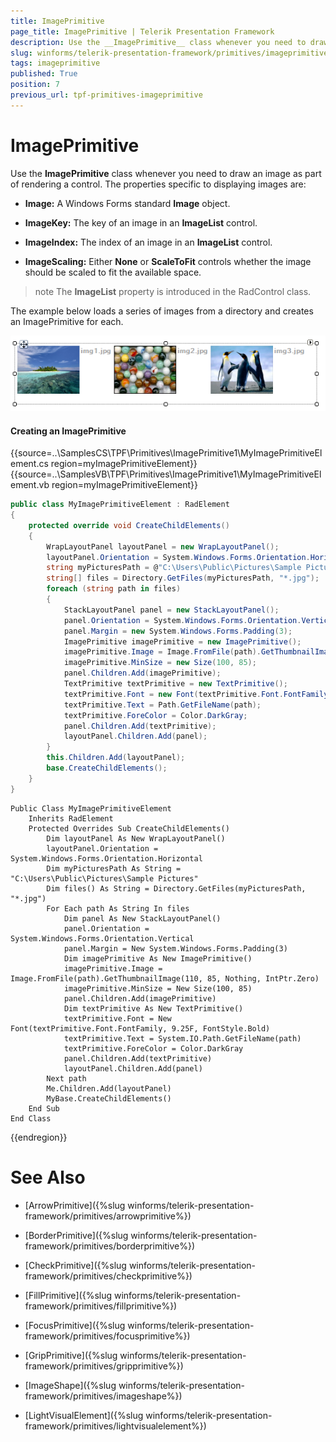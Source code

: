 ```yaml
---
title: ImagePrimitive
page_title: ImagePrimitive | Telerik Presentation Framework
description: Use the __ImagePrimitive__ class whenever you need to draw an image as part of a control.
slug: winforms/telerik-presentation-framework/primitives/imageprimitive
tags: imageprimitive
published: True
position: 7
previous_url: tpf-primitives-imageprimitive
---
```


# ImagePrimitive

Use the __ImagePrimitive__ class whenever you need to draw an image as part of rendering a control. The properties specific to displaying images are:

* __Image:__ A Windows Forms standard __Image__ object.

* __ImageKey:__ The key of an image in an __ImageList__ control.

* __ImageIndex:__ The index of an image in an __ImageList__ control.

* __ImageScaling:__ Either __None__ or __ScaleToFit__ controls whether the image should be scaled to fit the available space.


>note The __ImageList__ property is introduced in the RadControl class.
>

The example below loads a series of images from a directory and creates an ImagePrimitive for each.

![tpf-primitives-imageprimitive 001](images/tpf-primitives-imageprimitive001.png)

#### Creating an ImagePrimitive

{{source=..\SamplesCS\TPF\Primitives\ImagePrimitive1\MyImagePrimitiveElement.cs region=myImagePrimitiveElement}} 
{{source=..\SamplesVB\TPF\Primitives\ImagePrimitive1\MyImagePrimitiveElement.vb region=myImagePrimitiveElement}} 

````C#
public class MyImagePrimitiveElement : RadElement
{
    protected override void CreateChildElements()
    {
        WrapLayoutPanel layoutPanel = new WrapLayoutPanel();
        layoutPanel.Orientation = System.Windows.Forms.Orientation.Horizontal;
        string myPicturesPath = @"C:\Users\Public\Pictures\Sample Pictures";
        string[] files = Directory.GetFiles(myPicturesPath, "*.jpg");
        foreach (string path in files)
        {
            StackLayoutPanel panel = new StackLayoutPanel();
            panel.Orientation = System.Windows.Forms.Orientation.Vertical;
            panel.Margin = new System.Windows.Forms.Padding(3);
            ImagePrimitive imagePrimitive = new ImagePrimitive();
            imagePrimitive.Image = Image.FromFile(path).GetThumbnailImage(110, 85, null, IntPtr.Zero);
            imagePrimitive.MinSize = new Size(100, 85);
            panel.Children.Add(imagePrimitive);
            TextPrimitive textPrimitive = new TextPrimitive();
            textPrimitive.Font = new Font(textPrimitive.Font.FontFamily, 9.25f, FontStyle.Bold);
            textPrimitive.Text = Path.GetFileName(path);
            textPrimitive.ForeColor = Color.DarkGray;
            panel.Children.Add(textPrimitive);
            layoutPanel.Children.Add(panel);
        }
        this.Children.Add(layoutPanel);
        base.CreateChildElements();
    }
}

````
````VB.NET
Public Class MyImagePrimitiveElement
    Inherits RadElement
    Protected Overrides Sub CreateChildElements()
        Dim layoutPanel As New WrapLayoutPanel()
        layoutPanel.Orientation = System.Windows.Forms.Orientation.Horizontal
        Dim myPicturesPath As String = "C:\Users\Public\Pictures\Sample Pictures"
        Dim files() As String = Directory.GetFiles(myPicturesPath, "*.jpg")
        For Each path As String In files
            Dim panel As New StackLayoutPanel()
            panel.Orientation = System.Windows.Forms.Orientation.Vertical
            panel.Margin = New System.Windows.Forms.Padding(3)
            Dim imagePrimitive As New ImagePrimitive()
            imagePrimitive.Image = Image.FromFile(path).GetThumbnailImage(110, 85, Nothing, IntPtr.Zero)
            imagePrimitive.MinSize = New Size(100, 85)
            panel.Children.Add(imagePrimitive)
            Dim textPrimitive As New TextPrimitive()
            textPrimitive.Font = New Font(textPrimitive.Font.FontFamily, 9.25F, FontStyle.Bold)
            textPrimitive.Text = System.IO.Path.GetFileName(path)
            textPrimitive.ForeColor = Color.DarkGray
            panel.Children.Add(textPrimitive)
            layoutPanel.Children.Add(panel)
        Next path
        Me.Children.Add(layoutPanel)
        MyBase.CreateChildElements()
    End Sub
End Class

````

{{endregion}}

# See Also
* [ArrowPrimitive]({%slug winforms/telerik-presentation-framework/primitives/arrowprimitive%})

* [BorderPrimitive]({%slug winforms/telerik-presentation-framework/primitives/borderprimitive%})

* [CheckPrimitive]({%slug winforms/telerik-presentation-framework/primitives/checkprimitive%})

* [FillPrimitive]({%slug winforms/telerik-presentation-framework/primitives/fillprimitive%})

* [FocusPrimitive]({%slug winforms/telerik-presentation-framework/primitives/focusprimitive%})

* [GripPrimitive]({%slug winforms/telerik-presentation-framework/primitives/gripprimitive%})

* [ImageShape]({%slug winforms/telerik-presentation-framework/primitives/imageshape%})

* [LightVisualElement]({%slug winforms/telerik-presentation-framework/primitives/lightvisualelement%})

